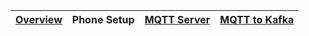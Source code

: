 
| [Overview](/README.md) | Phone Setup | [MQTT Server](/docs/mqtt_server.md) |[MQTT to Kafka](/docs/mqtt_kafka.md) |
|---|----|----|-----|


